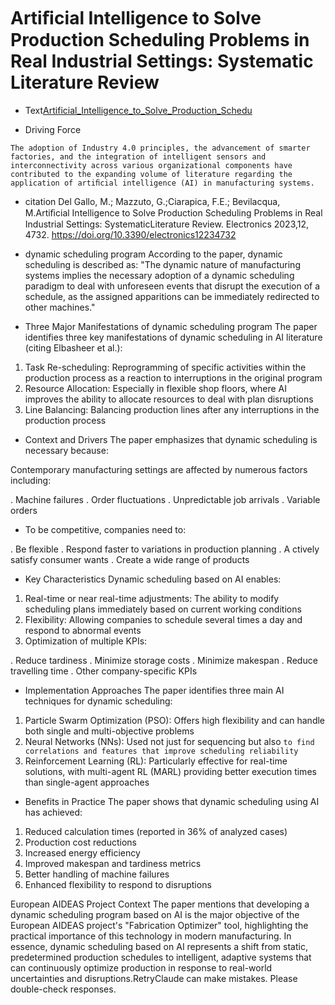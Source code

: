 # Artiﬁcial Intelligence to Solve Production Scheduling Problems in Real Industrial Settings: Systematic Literature Review

- Text[Artificial_Intelligence_to_Solve_Production_Schedu](../texts/Artificial_Intelligence_to_Solve_Production_Schedu.pdf)

- Driving Force 


`The adoption of Industry 4.0 principles, the advancement of smarter factories, and the integration of intelligent sensors and interconnectivity across various organizational components have contributed to the expanding volume of literature regarding the application of artiﬁcial intelligence (AI) in manufacturing systems.`

- citation
Del Gallo, M.; Mazzuto, G.;Ciarapica, F.E.; Bevilacqua, M.Artiﬁcial Intelligence to Solve Production Scheduling Problems in Real Industrial Settings: SystematicLiterature Review. Electronics 2023,12, 4732. https://doi.org/10.3390/electronics12234732

- dynamic scheduling program 
According to the paper, dynamic scheduling is described as: "The dynamic nature of manufacturing systems implies the necessary adoption of a dynamic scheduling paradigm to deal with unforeseen events that disrupt the execution of a schedule, as the assigned apparitions can be immediately redirected to other machines."

- Three Major Manifestations of dynamic scheduling program 
The paper identifies three key manifestations of dynamic scheduling in AI literature (citing Elbasheer et al.):

1. Task Re-scheduling: Reprogramming of specific activities within the production process as a reaction to interruptions in the original program
2. Resource Allocation: Especially in flexible shop floors, where AI improves the ability to allocate resources to deal with plan disruptions
3. Line Balancing: Balancing production lines after any interruptions in the production process
- Context and Drivers
The paper emphasizes that dynamic scheduling is necessary because:

Contemporary manufacturing settings are affected by numerous factors including:

. Machine failures
. Order fluctuations
. Unpredictable job arrivals
. Variable orders


- To be competitive, companies need to:

. Be flexible
. Respond faster to variations in production planning
. A ctively satisfy consumer wants
. Create a wide range of products

- Key Characteristics
Dynamic scheduling based on AI enables:

1. Real-time or near real-time adjustments: The ability to modify scheduling plans immediately based on current working conditions
2. Flexibility: Allowing companies to schedule several times a day and respond to abnormal events
3. Optimization of multiple KPIs:

. Reduce tardiness
. Minimize storage costs
. Minimize makespan
. Reduce travelling time
. Other company-specific KPIs

- Implementation Approaches
The paper identifies three main AI techniques for dynamic scheduling:

1. Particle Swarm Optimization (PSO): Offers high flexibility and can handle both single and multi-objective problems
2. Neural Networks (NNs): Used not just for sequencing but also `to find correlations and features that improve scheduling reliability`
3. Reinforcement Learning (RL): Particularly effective for real-time solutions, with multi-agent RL (MARL) providing better execution times than single-agent approaches

- Benefits in Practice
The paper shows that dynamic scheduling using AI has achieved:

1. Reduced calculation times (reported in 36% of analyzed cases)
2. Production cost reductions
3. Increased energy efficiency
4. Improved makespan and tardiness metrics
5. Better handling of machine failures
6. Enhanced flexibility to respond to disruptions

European AIDEAS Project Context
The paper mentions that developing a dynamic scheduling program based on AI is the major objective of the European AIDEAS project's "Fabrication Optimizer" tool, highlighting the practical importance of this technology in modern manufacturing.
In essence, dynamic scheduling based on AI represents a shift from static, predetermined production schedules to intelligent, adaptive systems that can continuously optimize production in response to real-world uncertainties and disruptions.RetryClaude can make mistakes. Please double-check responses.